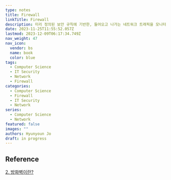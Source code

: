 ```yaml
---
type: notes
title: Firewall
linkTitle: Firewall
description: 미리 정의된 보안 규칙에 기반한, 들어오고 나가는 네트워크 트래픽을 모니터링하고 제어하는 네트워크 보안 시스템
date: 2023-11-25T11:55:52.057Z
lastmod: 2023-12-09T06:17:34.749Z
nav_weight: 47
nav_icon:
  vendor: bs
  name: book
  color: blue
tags:
  - Computer Science
  - IT Security
  - Network
  - Firewall
categories:
  - Computer Science
  - Firewall
  - IT Security
  - Network
series:
  - Computer Science
  - Network
featured: false
images: ""
authors: Hyunyoun Jo
draft: in progress
---
```


## Reference

[2. 방화벽이란?](https://velog.io/@dj_90/2.-%EB%B0%A9%ED%99%94%EB%B2%BD%EC%9D%B4%EB%9E%80)

